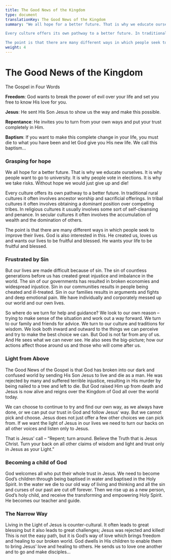 ```yaml
---
title: The Good News of the Kingdom
type: document
translationKey: The Good News of the Kingdom
summary: "We all hope for a better future. That is why we educate ourselves. It is why people want to go to university. It is why people vote in elections. It is why we take risks. Without hope we would just give up and die!

Every culture offers its own pathway to a better future. In traditional rural cultures it often involves ancestor worship and sacrificial offerings. In tribal cultures it often involves obtaining a dominant position over competing tribes. In religious cultures it usually involves some sort of self-cleansing and penance. In secular cultures it often involves the accumulation of wealth and the domination of others.

The point is that there are many different ways in which people seek to improve their lives. God is also interested in this. He created us, loves us and wants our lives to be fruitful and blessed. He wants your life to be fruitful and blessed."
weight: 4
---
```

# The Good News of the Kingdom

The Gospel in Four Words

**Freedom**: God wants to break the power of evil over your life and set you free to know His love for you.

**Jesus**: He sent His Son Jesus to show us the way and make this possible.

**Repentance**: He invites you to turn from your own ways and put your trust completely in Him.

**Baptism**: If you want to make this complete change in your life, you must die to what you have been and let God give you His new life. We call this baptism...

### Grasping for hope

We all hope for a better future. That is why we educate ourselves. It is why people want to go to university. It is why people vote in elections. It is why we take risks. Without hope we would just give up and die!

Every culture offers its own pathway to a better future. In traditional rural cultures it often involves ancestor worship and sacrificial offerings. In tribal cultures it often involves obtaining a dominant position over competing tribes. In religious cultures it usually involves some sort of self-cleansing and penance. In secular cultures it often involves the accumulation of wealth and the domination of others.

The point is that there are many different ways in which people seek to improve their lives. God is also interested in this. He created us, loves us and wants our lives to be fruitful and blessed. He wants your life to be fruitful and blessed.

### Frustrated by Sin

But our lives are made difficult because of sin. The sin of countless generations before us has created great injustice and imbalance in the world. The sin of our governments has resulted in broken economies and widespread injustice. Sin in our communities results in people being cheated and ill-treated. Sin in our families results in arguments and fights and deep emotional pain. We have individually and corporately messed up our world and our own lives.

So where do we turn for help and guidance? We look to our own reason – trying to make sense of the situation and work out a way forward. We turn to our family and friends for advice. We turn to our culture and traditions for wisdom. We look both inward and outward to the things we can perceive and try to make the best choice we can. But God is not far from any of us. And He sees what we can never see. He also sees the big-picture; how our actions affect those around us and those who will come after us.

### Light from Above

The Good News of the Gospel is that God has broken into our dark and confused world by sending His Son Jesus to live and die as a man. He was rejected by many and suffered terrible injustice, resulting in His murder by being nailed to a tree and left to die. But God raised Him up from death and Jesus is now alive and reigns over the Kingdom of God all over the world today.

We can choose to continue to try and find our own way, as we always have done, or we can put our trust in God and follow Jesus’ way. But we cannot pick and choose. Jesus does not just offer a few other choices we can pick from. If we want the light of Jesus in our lives we need to turn our backs on all other voices and listen only to Jesus.

That is Jesus’ call – “Repent; turn around. Believe the Truth that is Jesus Christ. Turn your back on all other claims of wisdom and light and trust only in Jesus as your Light.”

### Becoming a child of God

God welcomes all who put their whole trust in Jesus. We need to become God’s children through being baptised in water and baptised in the Holy Spirit. In the water we die to our old way of living and thinking and all the sin and curses of our past are cut off forever. Then we rise up as a new person, God’s holy child, and receive the transforming and empowering Holy Spirit. He becomes our teacher and guide.

### The Narrow Way

Living in the Light of Jesus is counter-cultural. It often leads to great blessing but it also leads to great challenges; Jesus was rejected and killed! This is not the easy path, but it is God’s way of love which brings freedom and healing to our broken world. God dwells in His children to enable them to bring Jesus’ love and healing to others. He sends us to love one another and to go and make disciples…
